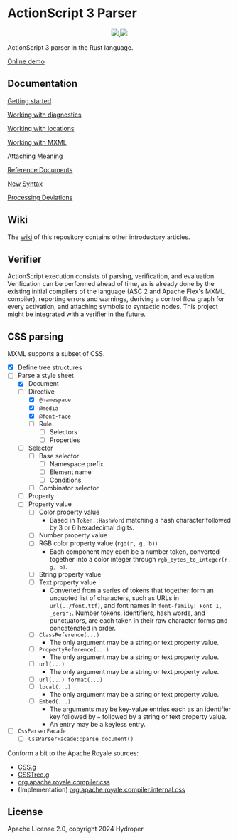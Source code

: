 # ActionScript 3 Parser

<p align="center">
  <a href="https://lib.rs/crates/as3_parser">
    <img src="https://img.shields.io/badge/lib.rs-green">
  </a>
  <a href="https://docs.rs/as3_parser">
    <img src="https://img.shields.io/badge/Rust%20API%20Documentation-gray">
  </a>
</p>

ActionScript 3 parser in the Rust language.

[Online demo](https://hydroper.github.io/as3parser/demo)

## Documentation

[Getting started](docs/getting-started.md)

[Working with diagnostics](docs/diagnostics.md)

[Working with locations](docs/locations.md)

[Working with MXML](docs/working-with-mxml.md)

[Attaching Meaning](docs/attaching-meaning.md)

[Reference Documents](docs/references.md)

[New Syntax](docs/new-syntax.md)

[Processing Deviations](docs/processing-deviations.md)

## Wiki

The [wiki](https://github.com/hydroper/as3parser/wiki) of this repository contains other introductory articles.

## Verifier

ActionScript execution consists of parsing, verification, and evaluation. Verification can be performed ahead of time, as is already done by the existing initial compilers of the language (ASC 2 and Apache Flex's MXML compiler), reporting errors and warnings, deriving a control flow graph for every activation, and attaching symbols to syntactic nodes. This project might be integrated with a verifier in the future.

## CSS parsing

MXML supports a subset of CSS.

- [x] Define tree structures
- [ ] Parse a style sheet
  - [x] Document
  - [ ] Directive
    - [x] `@namespace`
    - [x] `@media`
    - [x] `@font-face`
    - [ ] Rule
      - [ ] Selectors
      - [ ] Properties
  - [ ] Selector
    - [ ] Base selector
      - [ ] Namespace prefix
      - [ ] Element name
      - [ ] Conditions
    - [ ] Combinator selector
  - [ ] Property
  - [ ] Property value
    - [ ] Color property value
      - Based in `Token::HashWord` matching a hash character followed by 3 or 6 hexadecimal digits.
    - [ ] Number property value
    - [ ] RGB color property value (`rgb(r, g, b)`)
      - Each component may each be a number token, converted together into a color integer through `rgb_bytes_to_integer(r, g, b)`.
    - [ ] String property value
    - [ ] Text property value
      - Converted from a series of tokens that together form an unquoted list of characters, such as URLs in `url(../font.ttf)`, and font names in `font-family: Font 1, _serif;`. Number tokens, identifiers, hash words, and punctuators, are each taken in their raw character forms and concatenated in order.
    - [ ] `ClassReference(...)`
      - The only argument may be a string or text property value.
    - [ ] `PropertyReference(...)`
      - The only argument may be a string or text property value.
    - [ ] `url(...)`
      - The only argument may be a string or text property value.
    - [ ] `url(...) format(...)`
    - [ ] `local(...)`
      - The only argument may be a string or text property value.
    - [ ] `Embed(...)`
      - The arguments may be key-value entries each as an identifier key followed by `=` followed by a string or text property value.
      - An entry may be a keyless entry.
- [ ] `CssParserFacade`
  - [ ] `CssParserFacade::parse_document()`

Conform a bit to the Apache Royale sources:

- [CSS.g](https://github.com/apache/royale-compiler/blob/develop/compiler/src/main/antlr3/org/apache/royale/compiler/internal/css/CSS.g)
- [CSSTree.g](https://github.com/apache/royale-compiler/blob/develop/compiler/src/main/antlr3/org/apache/royale/compiler/internal/css/CSSTree.g)
- [org.apache.royale.compiler.css](https://github.com/apache/royale-compiler/tree/fc03f3b4fa9bc93e2492dc3dc7db045656b8fa24/compiler/src/main/java/org/apache/royale/compiler/css)
- (Implementation) [org.apache.royale.compiler.internal.css](https://github.com/apache/royale-compiler/tree/fc03f3b4fa9bc93e2492dc3dc7db045656b8fa24/compiler/src/main/java/org/apache/royale/compiler/internal/css)

## License

Apache License 2.0, copyright 2024 Hydroper
